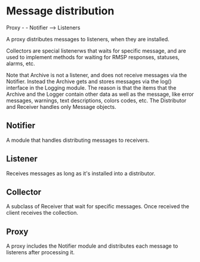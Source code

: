 # Message distribution

Proxy - - Notifier --> Listeners

A proxy distributes messages to listeners, when they are installed.

Collectors are special listenerws that waits for specific message, and are used to implement methods for waiting for RMSP responses, statuses, alarms, etc.

Note that Archive is not a listener, and does not receive messages via the Notifier. Instead the Archive gets and stores messages via the log() interface in the Logging module. The reason is that the items that the Archive and the Logger contain other data as well as the message, like error messages, warnings, text descriptions, colors codes, etc. The Distributor and Receiver handles only Message objects.

## Notifier
A module that handles distributing messages to receivers.

## Listener
Receives messages as long as it's installed into a distributor.

## Collector
A subclass of Receiver that wait for specific messages. Once received
the client receives the collection.

## Proxy
A proxy includes the Notifier module and distributes each message to listerens after processing it.

